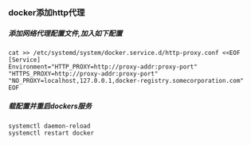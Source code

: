 ### docker添加http代理
##### 添加网络代理配置文件,加入如下配置

```
cat >> /etc/systemd/system/docker.service.d/http-proxy.conf <<EOF
[Service]
Environment="HTTP_PROXY=http://proxy-addr:proxy-port" "HTTPS_PROXY=http://proxy-addr:proxy-port" "NO_PROXY=localhost,127.0.0.1,docker-registry.somecorporation.com"
EOF
```
##### 载配置并重启dockers服务
```
systemctl daemon-reload
systemctl restart docker
```
